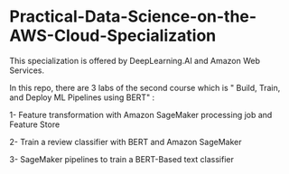 # Practical-Data-Science-on-the-AWS-Cloud-Specialization

This specialization is offered by DeepLearning.AI and Amazon Web Services.


In this repo, there are 3 labs of the second course which is "
Build, Train, and Deploy ML Pipelines using BERT" :

1- Feature transformation with Amazon SageMaker processing job and Feature Store

2- Train a review classifier with BERT and Amazon SageMaker

3- SageMaker pipelines to train a BERT-Based text classifier
